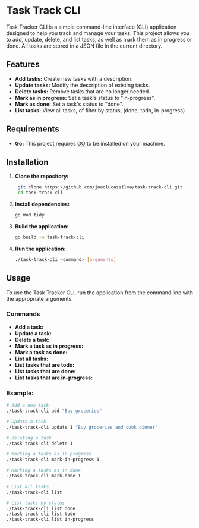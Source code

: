 # Task Track CLI

Task Tracker CLI is a simple command-line interface (CLI) application designed to help you track and manage your tasks.
This project allows you to add, update, delete, and list tasks, as well as mark them as in progress or done.
All tasks are stored in a JSON file in the current directory.

## Features

- **Add tasks:** Create new tasks with a description.
- **Update tasks:** Modify the description of existing tasks.
- **Delete tasks:** Remove tasks that are no longer needed.
- **Mark as in progress:** Set a task's status to "in-progress".
- **Mark as done:** Set a task's status to "done".
- **List tasks:** View all tasks, of filter by status, (done, todo, in-progress)

## Requirements

- **Go:** This project requires [GO](https://golang.org/dl/) to be installed on your machine.

## Installation

1. **Clone the repository:**
   ```bash
    git clone https://github.com/joaolucassilva/task-track-cli.git
    cd task-track-cli
    ```
2. **Install dependencies:**
    ```bash
    go mod tidy   
    ```
3. **Build the application:**
    ```bash
    go build -o task-track-cli
    ```
4. **Run the application:**
   ```bash
   ./task-track-cli <command> [arguments]
   ```

## Usage

To use the Task Tracker CLI, run the application from the command line with the appropriate arguments.

### Commands

- **Add a task:**
- **Update a task:**
- **Delete a task:**
- **Mark a task as in progress:**
- **Mark a task as done:**
- **List all tasks:**
- **List tasks that are todo:**
- **List tasks that are done:**
- **List tasks that are in-progress:**

### Example:

```bash
# Add a new task
./task-track-cli add "Buy groceries"

# Update a task
./task-track-cli update 1 "Buy groceries and cook dinner"

# Deleting a task
./task-track-cli delete 1

# Marking a tasks as in progress
./task-track-cli mark-in-progress 1

# Marking a tasks as in done
./task-track-cli mark-done 1

# List all tasks
./task-track-cli list

# List tasks by status
./task-track-cli list done
./task-track-cli list todo
./task-track-cli list in-progress
```